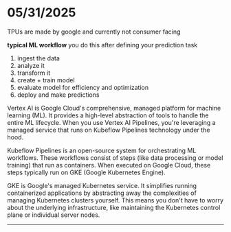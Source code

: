 # 05/31/2025
TPUs are made by google and currently not consumer facing

**typical ML workflow**
you do this after defining your prediction task
1. ingest the data
2. analyze it
3. transform it
4. create + train model
6. evaluate model for efficiency and optimization
7. deploy and make predictions

Vertex AI is Google Cloud's comprehensive, managed platform for machine learning (ML). It provides a high-level abstraction of tools to handle the entire ML lifecycle. When you use Vertex AI Pipelines, you're leveraging a managed service that runs on Kubeflow Pipelines technology under the hood.

Kubeflow Pipelines is an open-source system for orchestrating ML workflows. These workflows consist of steps (like data processing or model training) that run as containers. When executed on Google Cloud, these steps typically run on GKE (Google Kubernetes Engine).

GKE is Google's managed Kubernetes service. It simplifies running containerized applications by abstracting away the complexities of managing Kubernetes clusters yourself. This means you don't have to worry about the underlying infrastructure, like maintaining the Kubernetes control plane or individual server nodes.


---